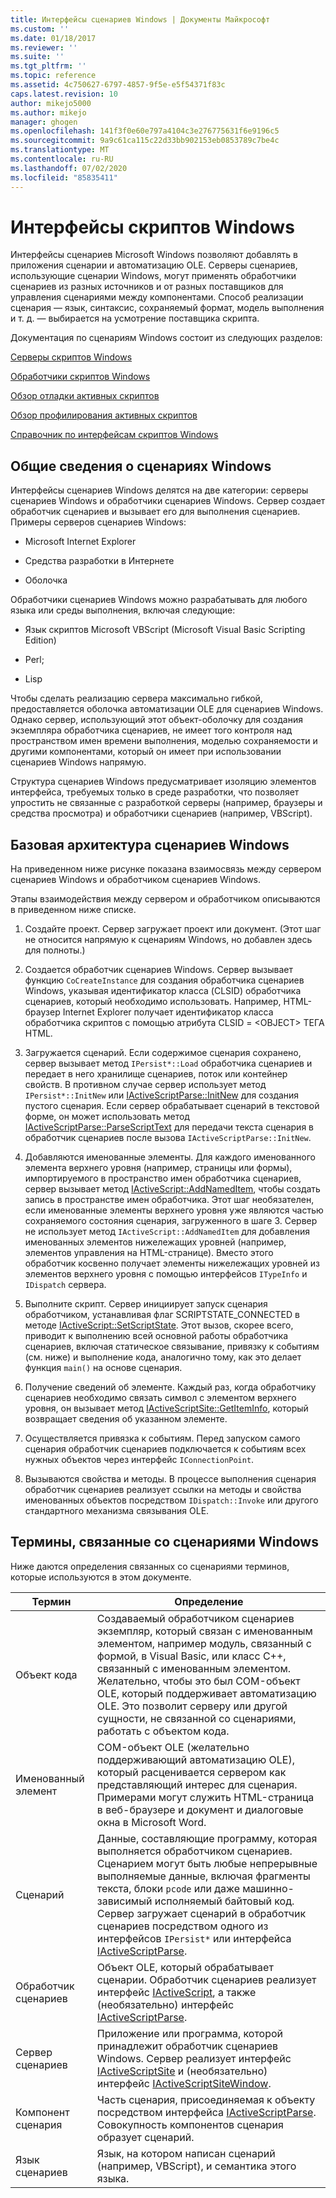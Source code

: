 ```yaml
---
title: Интерфейсы сценариев Windows | Документы Майкрософт
ms.custom: ''
ms.date: 01/18/2017
ms.reviewer: ''
ms.suite: ''
ms.tgt_pltfrm: ''
ms.topic: reference
ms.assetid: 4c750627-6797-4857-9f5e-e5f54371f83c
caps.latest.revision: 10
author: mikejo5000
ms.author: mikejo
manager: ghogen
ms.openlocfilehash: 141f3f0e60e797a4104c3e276775631f6e9196c5
ms.sourcegitcommit: 9a9c61ca115c22d33bb902153eb0853789c7be4c
ms.translationtype: MT
ms.contentlocale: ru-RU
ms.lasthandoff: 07/02/2020
ms.locfileid: "85835411"
---
```

# <a name="windows-script-interfaces"></a>Интерфейсы скриптов Windows

Интерфейсы сценариев Microsoft Windows позволяют добавлять в приложения сценарии и автоматизацию OLE. Серверы сценариев, использующие сценарии Windows, могут применять обработчики сценариев из разных источников и от разных поставщиков для управления сценариями между компонентами. Способ реализации сценария — язык, синтаксис, сохраняемый формат, модель выполнения и т. д. — выбирается на усмотрение поставщика скрипта.

Документация по сценариям Windows состоит из следующих разделов:

[Серверы скриптов Windows](../winscript/windows-script-hosts.md)

[Обработчики скриптов Windows](../winscript/windows-script-engines.md)

[Обзор отладки активных скриптов](../winscript/active-script-debugging-overview.md)

[Обзор профилирования активных скриптов](../winscript/active-script-profiling-overview.md)

[Справочник по интерфейсам скриптов Windows](../winscript/reference/windows-script-interfaces-reference.md)

## <a name="windows-script-background"></a>Общие сведения о сценариях Windows

Интерфейсы сценариев Windows делятся на две категории: серверы сценариев Windows и обработчики сценариев Windows. Сервер создает обработчик сценариев и вызывает его для выполнения сценариев. Примеры серверов сценариев Windows:

- Microsoft Internet Explorer

- Средства разработки в Интернете

- Оболочка

Обработчики сценариев Windows можно разрабатывать для любого языка или среды выполнения, включая следующие:

- Язык скриптов Microsoft VBScript (Microsoft Visual Basic Scripting Edition)

- Perl;

- Lisp

Чтобы сделать реализацию сервера максимально гибкой, предоставляется оболочка автоматизации OLE для сценариев Windows. Однако сервер, использующий этот объект-оболочку для создания экземпляра обработчика сценариев, не имеет того контроля над пространством имен времени выполнения, моделью сохраняемости и другими компонентами, который он имеет при использовании сценариев Windows напрямую.

Структура сценариев Windows предусматривает изоляцию элементов интерфейса, требуемых только в среде разработки, что позволяет упростить не связанные с разработкой серверы (например, браузеры и средства просмотра) и обработчики сценариев (например, VBScript).

## <a name="windows-script-basic-architecture"></a>Базовая архитектура сценариев Windows

На приведенном ниже рисунке показана взаимосвязь между сервером сценариев Windows и обработчиком сценариев Windows.

Этапы взаимодействия между сервером и обработчиком описываются в приведенном ниже списке.

1. Создайте проект. Сервер загружает проект или документ. (Этот шаг не относится напрямую к сценариям Windows, но добавлен здесь для полноты.)

2. Создается обработчик сценариев Windows. Сервер вызывает функцию `CoCreateInstance` для создания обработчика сценариев Windows, указывая идентификатор класса (CLSID) обработчика сценариев, который необходимо использовать. Например, HTML-браузер Internet Explorer получает идентификатор класса обработчика скриптов с помощью атрибута CLSID = \<OBJECT> ТЕГА HTML.

3. Загружается сценарий. Если содержимое сценария сохранено, сервер вызывает метод `IPersist*::Load` обработчика сценариев и передает в него хранилище сценариев, поток или контейнер свойств. В противном случае сервер использует метод `IPersist*::InitNew` или [IActiveScriptParse::InitNew](../winscript/reference/iactivescriptparse-initnew.md) для создания пустого сценария. Если сервер обрабатывает сценарий в текстовой форме, он может использовать метод [IActiveScriptParse::ParseScriptText](../winscript/reference/iactivescriptparse-parsescripttext.md) для передачи текста сценария в обработчик сценариев после вызова `IActiveScriptParse::InitNew`.

4. Добавляются именованные элементы. Для каждого именованного элемента верхнего уровня (например, страницы или формы), импортируемого в пространство имен обработчика сценариев, сервер вызывает метод [IActiveScript::AddNamedItem](../winscript/reference/iactivescript-addnameditem.md), чтобы создать запись в пространстве имен обработчика. Этот шаг необязателен, если именованные элементы верхнего уровня уже являются частью сохраняемого состояния сценария, загруженного в шаге 3. Сервер не использует метод `IActiveScript::AddNamedItem` для добавления именованных элементов нижележащих уровней (например, элементов управления на HTML-странице). Вместо этого обработчик косвенно получает элементы нижележащих уровней из элементов верхнего уровня с помощью интерфейсов `ITypeInfo` и `IDispatch` сервера.

5. Выполните скрипт. Сервер инициирует запуск сценария обработчиком, устанавливая флаг SCRIPTSTATE_CONNECTED в методе [IActiveScript::SetScriptState](../winscript/reference/iactivescript-setscriptstate.md). Этот вызов, скорее всего, приводит к выполнению всей основной работы обработчика сценариев, включая статическое связывание, привязку к событиям (см. ниже) и выполнение кода, аналогично тому, как это делает функция `main()` на основе сценария.

6. Получение сведений об элементе. Каждый раз, когда обработчику сценариев необходимо связать символ с элементом верхнего уровня, он вызывает метод [IActiveScriptSite::GetItemInfo](../winscript/reference/iactivescriptsite-getiteminfo.md), который возвращает сведения об указанном элементе.

7. Осуществляется привязка к событиям. Перед запуском самого сценария обработчик сценариев подключается к событиям всех нужных объектов через интерфейс `IConnectionPoint`.

8. Вызываются свойства и методы. В процессе выполнения сценария обработчик сценариев реализует ссылки на методы и свойства именованных объектов посредством `IDispatch::Invoke` или другого стандартного механизма связывания OLE.

## <a name="windows-script-terms"></a>Термины, связанные со сценариями Windows

Ниже даются определения связанных со сценариями терминов, которые используются в этом документе.

|Термин|Определение|
|----------|----------------|
|Объект кода|Создаваемый обработчиком сценариев экземпляр, который связан с именованным элементом, например модуль, связанный с формой, в Visual Basic, или класс C++, связанный с именованным элементом. Желательно, чтобы это был COM-объект OLE, который поддерживает автоматизацию OLE. Это позволит серверу или другой сущности, не связанной со сценариями, работать с объектом кода.|
|Именованный элемент|COM-объект OLE (желательно поддерживающий автоматизацию OLE), который расценивается сервером как представляющий интерес для сценария. Примерами могут служить HTML-страница в веб-браузере и документ и диалоговые окна в Microsoft Word.|
|Сценарий|Данные, составляющие программу, которая выполняется обработчиком сценариев. Сценарием могут быть любые непрерывные выполняемые данные, включая фрагменты текста, блоки `pcode` или даже машинно-зависимый исполняемый байтовый код. Сервер загружает сценарий в обработчик сценариев посредством одного из интерфейсов `IPersist*` или интерфейса [IActiveScriptParse](../winscript/reference/iactivescriptparse.md).|
|Обработчик сценариев|Объект OLE, который обрабатывает сценарии. Обработчик сценариев реализует интерфейс [IActiveScript](../winscript/reference/iactivescript.md), а также (необязательно) интерфейс [IActiveScriptParse](../winscript/reference/iactivescriptparse.md).|
|Сервер сценариев|Приложение или программа, которой принадлежит обработчик сценариев Windows. Сервер реализует интерфейс [IActiveScriptSite](../winscript/reference/iactivescriptsite.md) и (необязательно) интерфейс [IActiveScriptSiteWindow](../winscript/reference/iactivescriptsitewindow.md).|
|Компонент сценария|Часть сценария, присоединяемая к объекту посредством интерфейса [IActiveScriptParse](../winscript/reference/iactivescriptparse.md). Совокупность компонентов сценария образует сценарий.|
|Язык сценариев|Язык, на котором написан сценарий (например, VBScript), и семантика этого языка.|